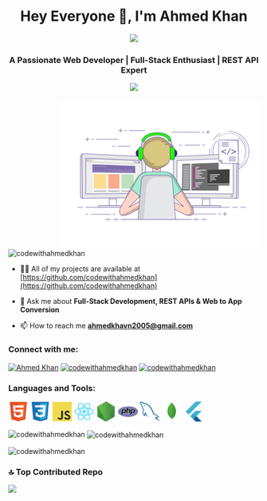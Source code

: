 <h1 align="center">Hey Everyone 👋, I'm Ahmed Khan</h1>
<div align="center"> <img src="https://github.com/codewithahmedkhan/codewithahmedkhan/blob/main/GitHub%20Banner.png"> </div>
<h3 align="center">A Passionate Web Developer | Full-Stack Enthusiast | REST API Expert</h3>

<p align="center">
  <img src="https://readme-typing-svg.herokuapp.com?color=%2336BCF7&size=25&center=true&vCenter=true&width=500&lines=Welcome+to+my+GitHub+Profile!">
</p>

<img align="right" alt="Coding" width="400" src="https://raw.githubusercontent.com/devSouvik/devSouvik/master/gif3.gif">

<p align="left"> <img src="https://komarev.com/ghpvc/?username=codewithahmedkhan&label=Profile%20views&color=0e75b6&style=flat" alt="codewithahmedkhan" /> </p>

- 👨‍💻 All of my projects are available at [https://github.com/codewithahmedkhan](https://github.com/codewithahmedkhan)

- 💬 Ask me about **Full-Stack Development, REST APIs & Web to App Conversion**

- 📫 How to reach me **ahmedkhavn2005@gmail.com**

<h3 align="left">Connect with me:</h3>
<p align="left">
<a href="https://linkedin.com/in/codewithahmedkhan" target="blank"><img align="center" src="https://raw.githubusercontent.com/rahuldkjain/github-profile-readme-generator/master/src/images/icons/Social/linked-in-alt.svg" alt="Ahmed Khan" height="30" width="40" /></a>
<a href="https://instagram.com/codewithahmedkhan" target="blank"><img align="center" src="https://raw.githubusercontent.com/rahuldkjain/github-profile-readme-generator/master/src/images/icons/Social/instagram.svg" alt="codewithahmedkhan" height="30" width="40" /></a>
<a href="https://www.youtube.com/@codewithahmedkhan" target="blank"><img align="center" src="https://raw.githubusercontent.com/rahuldkjain/github-profile-readme-generator/master/src/images/icons/Social/youtube.svg" alt="codewithahmedkhan" height="30" width="40" /></a>
</p>

<h3 align="left">Languages and Tools:</h3>
<p align="left">
  <img src="https://raw.githubusercontent.com/devicons/devicon/master/icons/html5/html5-original.svg" alt="HTML" width="40" height="40"/>
  <img src="https://raw.githubusercontent.com/devicons/devicon/master/icons/css3/css3-original.svg" alt="CSS" width="40" height="40"/>
  <img src="https://raw.githubusercontent.com/devicons/devicon/master/icons/javascript/javascript-original.svg" alt="JavaScript" width="40" height="40"/>
  <img src="https://raw.githubusercontent.com/devicons/devicon/master/icons/react/react-original.svg" alt="React.js" width="40" height="40"/>
  <img src="https://raw.githubusercontent.com/devicons/devicon/master/icons/nodejs/nodejs-original.svg" alt="Node.js" width="40" height="40"/>
  <img src="https://raw.githubusercontent.com/devicons/devicon/master/icons/php/php-original.svg" alt="PHP" width="40" height="40"/>
  <img src="https://raw.githubusercontent.com/devicons/devicon/master/icons/mysql/mysql-original.svg" alt="MySQL" width="40" height="40"/>
  <img src="https://raw.githubusercontent.com/devicons/devicon/master/icons/mongodb/mongodb-original.svg" alt="MongoDB" width="40" height="40"/>
  <img src="https://raw.githubusercontent.com/devicons/devicon/master/icons/flutter/flutter-original.svg" alt="Flutter" width="40" height="40"/>
</p>

<p><img align="left" src="https://github-readme-stats.vercel.app/api/top-langs?username=codewithahmedkhan&show_icons=true&locale=en&layout=compact" alt="codewithahmedkhan" /></p>

<p>&nbsp;<img align="center" src="https://github-readme-stats.vercel.app/api?username=codewithahmedkhan&show_icons=true&locale=en" alt="codewithahmedkhan" /></p>

<p><img align="center" src="https://github-readme-streak-stats.herokuapp.com/?user=codewithahmedkhan&" alt="codewithahmedkhan" /></p>

### 🔝 Top Contributed Repo
![](https://github-contributor-stats.vercel.app/api?username=codewithahmedkhan&limit=5&theme=flat&combine_all_yearly_contributions=true)
